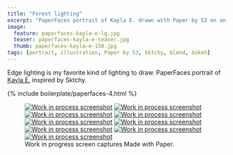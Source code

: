 ```yaml
---
title: "Forest lighting"
excerpt: "PaperFaces portrait of Kayla E. drawn with Paper by 53 on an iPad."
image: 
  feature: paperfaces-kayla-e-lg.jpg
  teaser: paperfaces-kayla-e-teaser.jpg
  thumb: paperfaces-kayla-e-150.jpg
tags: [portrait, illustration, Paper by 53, Sktchy, blend, bokeh]
---
```


Edge lighting is my favorite kind of lighting to draw. PaperFaces portrait of [Kayla E.](http://sktchy.com/fHCi1D) inspired by Sktchy.

{% include boilerplate/paperfaces-4.html %}

<figure class="third">
  <a href="{{ site.url }}/images/paperfaces-kayla-e-process-1-lg.jpg"><img src="{{ site.url }}/images/paperfaces-kayla-e-process-1-600.jpg" alt="Work in process screenshot"></a>
  <a href="{{ site.url }}/images/paperfaces-kayla-e-process-2-lg.jpg"><img src="{{ site.url }}/images/paperfaces-kayla-e-process-2-600.jpg" alt="Work in process screenshot"></a>
  <a href="{{ site.url }}/images/paperfaces-kayla-e-process-3-lg.jpg"><img src="{{ site.url }}/images/paperfaces-kayla-e-process-3-600.jpg" alt="Work in process screenshot"></a>
  <a href="{{ site.url }}/images/paperfaces-kayla-e-process-4-lg.jpg"><img src="{{ site.url }}/images/paperfaces-kayla-e-process-4-600.jpg" alt="Work in process screenshot"></a>
  <a href="{{ site.url }}/images/paperfaces-kayla-e-process-5-lg.jpg"><img src="{{ site.url }}/images/paperfaces-kayla-e-process-5-600.jpg" alt="Work in process screenshot"></a>
  <a href="{{ site.url }}/images/paperfaces-kayla-e-process-6-lg.jpg"><img src="{{ site.url }}/images/paperfaces-kayla-e-process-6-600.jpg" alt="Work in process screenshot"></a>
  <a href="{{ site.url }}/images/paperfaces-kayla-e-process-7-lg.jpg"><img src="{{ site.url }}/images/paperfaces-kayla-e-process-7-600.jpg" alt="Work in process screenshot"></a>
  <a href="{{ site.url }}/images/paperfaces-kayla-e-process-8-lg.jpg"><img src="{{ site.url }}/images/paperfaces-kayla-e-process-8-600.jpg" alt="Work in process screenshot"></a>
  <a href="{{ site.url }}/images/paperfaces-kayla-e-process-9-lg.jpg"><img src="{{ site.url }}/images/paperfaces-kayla-e-process-9-600.jpg" alt="Work in process screenshot"></a>
  <figcaption>Work in progress screen captures Made with Paper.</figcaption>
</figure>
